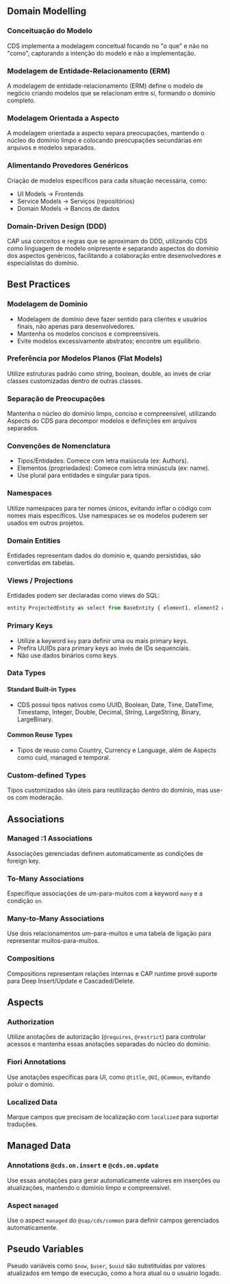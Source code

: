 ## Domain Modelling

### Conceituação do Modelo

CDS implementa a modelagem conceitual focando no "o que" e não no "como", capturando a intenção do modelo e não a implementação.

### Modelagem de Entidade-Relacionamento (ERM)

A modelagem de entidade-relacionamento (ERM) define o modelo de negócio criando modelos que se relacionam entre si, formando o domínio completo.

### Modelagem Orientada a Aspecto

A modelagem orientada a aspecto separa preocupações, mantendo o núcleo do domínio limpo e colocando preocupações secundárias em arquivos e modelos separados.

### Alimentando Provedores Genéricos

Criação de modelos específicos para cada situação necessária, como:

- UI Models → Frontends
- Service Models → Serviços (repositórios)
- Domain Models → Bancos de dados

### Domain-Driven Design (DDD)

CAP usa conceitos e regras que se aproximam do DDD, utilizando CDS como linguagem de modelo onipresente e separando aspectos do domínio dos aspectos genéricos, facilitando a colaboração entre desenvolvedores e especialistas do domínio.

## Best Practices

### Modelagem de Domínio

- Modelagem de domínio deve fazer sentido para clientes e usuários finais, não apenas para desenvolvedores.
- Mantenha os modelos concisos e compreensíveis.
- Evite modelos excessivamente abstratos; encontre um equilíbrio.

### Preferência por Modelos Planos (Flat Models)

Utilize estruturas padrão como string, boolean, double, ao invés de criar classes customizadas dentro de outras classes.

### Separação de Preocupações

Mantenha o núcleo do domínio limpo, conciso e compreensível, utilizando Aspects do CDS para decompor modelos e definições em arquivos separados.

### Convenções de Nomenclatura

- Tipos/Entidades: Comece com letra maiúscula (ex: Authors).
- Elementos (propriedades): Comece com letra minúscula (ex: name).
- Use plural para entidades e singular para tipos.

### Namespaces

Utilize namespaces para ter nomes únicos, evitando inflar o código com nomes mais específicos. Use namespaces se os modelos puderem ser usados em outros projetos.

### Domain Entities

Entidades representam dados do domínio e, quando persistidas, são convertidas em tabelas.

### Views / Projections

Entidades podem ser declaradas como views do SQL:
```js
entity ProjectedEntity as select from BaseEntity { element1, element2 as name }
```
### Primary Keys

- Utilize a keyword `key` para definir uma ou mais primary keys.
- Prefira UUIDs para primary keys ao invés de IDs sequenciais.
- Não use dados binários como keys.

### Data Types

#### Standard Built-in Types

- CDS possui tipos nativos como UUID, Boolean, Date, Time, DateTime, Timestamp, Integer, Double, Decimal, String, LargeString, Binary, LargeBinary.

#### Common Reuse Types

- Tipos de reuso como Country, Currency e Language, além de Aspects como cuid, managed e temporal.

### Custom-defined Types

Tipos customizados são úteis para reutilização dentro do domínio, mas use-os com moderação.

## Associations

### Managed :1 Associations

Associações gerenciadas definem automaticamente as condições de foreign key.

### To-Many Associations

Especifique associações de um-para-muitos com a keyword `many` e a condição `on`.

### Many-to-Many Associations

Use dois relacionamentos um-para-muitos e uma tabela de ligação para representar muitos-para-muitos.

### Compositions

Compositions representam relações internas e CAP runtime provê suporte para Deep Insert/Update e Cascaded/Delete.

## Aspects
### Authorization

Utilize anotações de autorização (`@requires`, `@restrict`) para controlar acessos e mantenha essas anotações separadas do núcleo do domínio.

### Fiori Annotations

Use anotações específicas para UI, como `@title`, `@UI`, `@Common`, evitando poluir o domínio.

### Localized Data

Marque campos que precisam de localização com `localized` para suportar traduções.

## Managed Data

### Annotations `@cds.on.insert` e `@cds.on.update`

Use essas anotações para gerar automaticamente valores em inserções ou atualizações, mantendo o domínio limpo e compreensível.

### Aspect `managed`

Use o aspect `managed` do `@sap/cds/common` para definir campos gerenciados automaticamente.

## Pseudo Variables

Pseudo variáveis como `$now`, `$user`, `$uuid` são substituídas por valores atualizados em tempo de execução, como a hora atual ou o usuário logado.